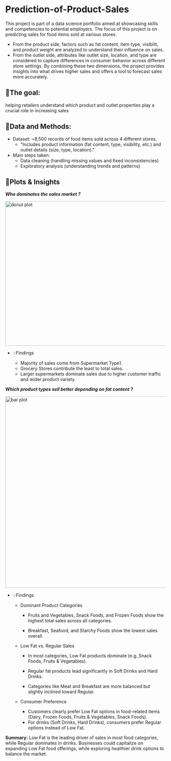 # Prediction-of-Product-Sales

This project is part of a data science portfolio aimed at showcasing skills and competencies to potential employers. The focus of this project is on predicting sales for food items sold at various stores. 
  - From the product side, factors such as fat content, item type, visibilit, and product weight are analyzed to understand their influence on sales.
  - From the outlet side, attributes like outlet size, location, and type are considered to capture differences in consumer behavior across different store settings.
By combining these two dimensions, the project provides insights into what drives higher sales and offers a tool to forecast sales more accurately.

**📌The goal:**
---
helping retailers understand which product and outlet properties play a crucial role in increasing sales

**📌Data and Methods:**
---
- Dataset: ~8,500 records of food items sold across 4 different stores.
  - "Includes product information (fat content, type, visibility, etc.) and outlet details (size, type, location)."
- Main steps taken:
  - Data cleaning (handling missing values and fixed inconsistencies)
  - Exploratory analysis (understanding trends and patterns)

**📌Plots & Insights**
---
***Who dominates the sales market ?***

<img width="635" height="453" alt="donut plot" src="https://github.com/user-attachments/assets/28f60d0e-f24b-412f-8317-8bbcba52b39a" />

- 💡Findings

    - Majority of sales come from Supermarket Type1.
    - Grocery Stores contribute the least to total sales.
    - Larger supermarkets dominate sales due to higher customer traffic and wider product variety.
      
***Which product types sell better depending on fat content ?***

<img width="850" height="601" alt="bar plot" src="https://github.com/user-attachments/assets/c421db21-0f48-455b-b1a0-d84e10f18d1d" />

- 💡Findings
    - Dominant Product Categories

        - Fruits and Vegetables, Snack Foods, and Frozen Foods show the highest total sales across all categories.

        - Breakfast, Seafood, and Starchy Foods show the lowest sales overall.

    - Low Fat vs. Regular Sales

        - In most categories, Low Fat products dominate (e.g.,Snack Foods, Fruits & Vegetables).

        - Regular fat products lead significantly in Soft Drinks and Hard Drinks.

        - Categories like Meat and Breakfast are more balanced but slightly inclined toward Regular.
    - Consumer Preference
        - Customers clearly prefer Low Fat options in food-related items (Dairy, Frozen Foods, Fruits & Vegetables, Snack Foods).
        - For drinks (Soft Drinks, Hard Drinks), consumers prefer Regular options instead of Low Fat.
    
**Summary:**
Low Fat is the leading driver of sales in most food categories, while Regular dominates in drinks. Businesses could capitalize on expanding Low Fat food offerings, while exploring healthier drink options to balance the market.




